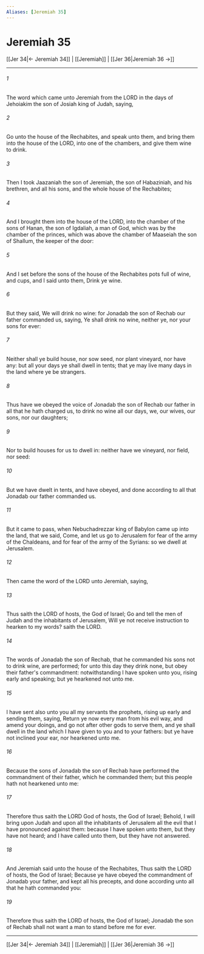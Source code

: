 ```yaml
---
Aliases: [Jeremiah 35]
---
```

# Jeremiah 35

[[Jer 34|← Jeremiah 34]] | [[Jeremiah]] | [[Jer 36|Jeremiah 36 →]]
***



###### 1 
The word which came unto Jeremiah from the LORD in the days of Jehoiakim the son of Josiah king of Judah, saying, 

###### 2 
Go unto the house of the Rechabites, and speak unto them, and bring them into the house of the LORD, into one of the chambers, and give them wine to drink. 

###### 3 
Then I took Jaazaniah the son of Jeremiah, the son of Habaziniah, and his brethren, and all his sons, and the whole house of the Rechabites; 

###### 4 
And I brought them into the house of the LORD, into the chamber of the sons of Hanan, the son of Igdaliah, a man of God, which was by the chamber of the princes, which was above the chamber of Maaseiah the son of Shallum, the keeper of the door: 

###### 5 
And I set before the sons of the house of the Rechabites pots full of wine, and cups, and I said unto them, Drink ye wine. 

###### 6 
But they said, We will drink no wine: for Jonadab the son of Rechab our father commanded us, saying, Ye shall drink no wine, neither ye, nor your sons for ever: 

###### 7 
Neither shall ye build house, nor sow seed, nor plant vineyard, nor have any: but all your days ye shall dwell in tents; that ye may live many days in the land where ye be strangers. 

###### 8 
Thus have we obeyed the voice of Jonadab the son of Rechab our father in all that he hath charged us, to drink no wine all our days, we, our wives, our sons, nor our daughters; 

###### 9 
Nor to build houses for us to dwell in: neither have we vineyard, nor field, nor seed: 

###### 10 
But we have dwelt in tents, and have obeyed, and done according to all that Jonadab our father commanded us. 

###### 11 
But it came to pass, when Nebuchadrezzar king of Babylon came up into the land, that we said, Come, and let us go to Jerusalem for fear of the army of the Chaldeans, and for fear of the army of the Syrians: so we dwell at Jerusalem. 

###### 12 
Then came the word of the LORD unto Jeremiah, saying, 

###### 13 
Thus saith the LORD of hosts, the God of Israel; Go and tell the men of Judah and the inhabitants of Jerusalem, Will ye not receive instruction to hearken to my words? saith the LORD. 

###### 14 
The words of Jonadab the son of Rechab, that he commanded his sons not to drink wine, are performed; for unto this day they drink none, but obey their father's commandment: notwithstanding I have spoken unto you, rising early and speaking; but ye hearkened not unto me. 

###### 15 
I have sent also unto you all my servants the prophets, rising up early and sending them, saying, Return ye now every man from his evil way, and amend your doings, and go not after other gods to serve them, and ye shall dwell in the land which I have given to you and to your fathers: but ye have not inclined your ear, nor hearkened unto me. 

###### 16 
Because the sons of Jonadab the son of Rechab have performed the commandment of their father, which he commanded them; but this people hath not hearkened unto me: 

###### 17 
Therefore thus saith the LORD God of hosts, the God of Israel; Behold, I will bring upon Judah and upon all the inhabitants of Jerusalem all the evil that I have pronounced against them: because I have spoken unto them, but they have not heard; and I have called unto them, but they have not answered. 

###### 18 
And Jeremiah said unto the house of the Rechabites, Thus saith the LORD of hosts, the God of Israel; Because ye have obeyed the commandment of Jonadab your father, and kept all his precepts, and done according unto all that he hath commanded you: 

###### 19 
Therefore thus saith the LORD of hosts, the God of Israel; Jonadab the son of Rechab shall not want a man to stand before me for ever.

***
[[Jer 34|← Jeremiah 34]] | [[Jeremiah]] | [[Jer 36|Jeremiah 36 →]]
